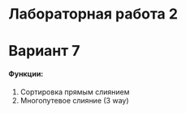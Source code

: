 <h1>Лабораторная работа 2</h1>
<h1>Вариант 7</h1>
<h4>Функции:</h4>
<ol>
  <li>Сортировка прямым слиянием</li>
  <li>Многопутевое слияние (3 way)</li>
</ol>
